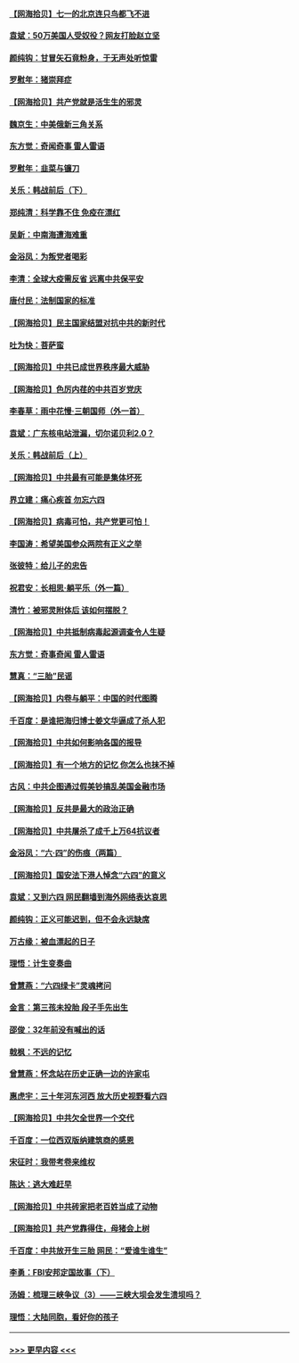 #### [【网海拾贝】七一的北京连只鸟都飞不进](../pages/nsc993/n13041377.md?t=06241201) 
#### [袁斌：50万美国人受奴役？网友打脸赵立坚](../pages/nsc993/n13041330.md?t=06241201) 
#### [颜纯钩：甘冒矢石竟粉身，于无声处听惊雷](../pages/nsc993/n13041140.md?t=06241201) 
#### [罗慰年：猪崇拜症](../pages/nsc993/n13041071.md?t=06241201) 
#### [【网海拾贝】共产党就是活生生的邪灵](../pages/nsc993/n13036627.md?t=06241201) 
#### [魏京生：中美俄新三角关系](../pages/nsc993/n13035986.md?t=06241201) 
#### [东方觉：奇闻奇事 雷人雷语](../pages/nsc993/n13035878.md?t=06241201) 
#### [罗慰年：韭菜与镰刀](../pages/nsc993/n13034374.md?t=06241201) 
#### [关乐：韩战前后（下）](../pages/nsc993/n13034113.md?t=06241201) 
#### [郑纯清：科学靠不住 免疫在漂红](../pages/nsc993/n13034093.md?t=06241201) 
#### [吴新：中南海遭海难重](../pages/nsc993/n13034084.md?t=06241201) 
#### [金浴凤：为叛党者喝彩](../pages/nsc993/n13034058.md?t=06241201) 
#### [李清：全球大疫需反省 远离中共保平安](../pages/nsc993/n13033784.md?t=06241201) 
#### [唐付民：法制国家的标准](../pages/nsc993/n13032944.md?t=06241201) 
#### [【网海拾贝】民主国家结盟对抗中共的新时代](../pages/nsc993/n13031717.md?t=06241201) 
#### [吐为快：菩萨蛮](../pages/nsc993/n13030033.md?t=06241201) 
#### [【网海拾贝】中共已成世界秩序最大威胁](../pages/nsc993/n13028138.md?t=06241201) 
#### [【网海拾贝】色厉内荏的中共百岁党庆](../pages/nsc993/n13025582.md?t=06241201) 
#### [李春草：雨中花慢‧三朝国师（外一首）](../pages/nsc993/n13025567.md?t=06241201) 
#### [袁斌：广东核电站泄漏，切尔诺贝利2.0？](../pages/nsc993/n13025475.md?t=06241201) 
#### [关乐：韩战前后（上）](../pages/nsc993/n13025387.md?t=06241201) 
#### [【网海拾贝】中共最有可能是集体坏死](../pages/nsc993/n13023101.md?t=06241201) 
#### [界立建：痛心疾首 勿忘六四](../pages/nsc993/n13022339.md?t=06241201) 
#### [【网海拾贝】病毒可怕，共产党更可怕！](../pages/nsc993/n13020728.md?t=06241201) 
#### [李国涛：希望美国参众两院有正义之举](../pages/nsc993/n13020674.md?t=06241201) 
#### [张彼特：给儿子的忠告](../pages/nsc993/n13018934.md?t=06241201) 
#### [祝君安：长相思‧躺平乐（外一篇）](../pages/nsc993/n13018923.md?t=06241201) 
#### [清竹：被邪灵附体后 该如何摆脱？](../pages/nsc993/n13018877.md?t=06241201) 
#### [【网海拾贝】中共抵制病毒起源调查令人生疑](../pages/nsc993/n13017785.md?t=06241201) 
#### [东方觉：奇事奇闻 雷人雷语](../pages/nsc993/n13017577.md?t=06241201) 
#### [慧真：“三胎”民谣](../pages/nsc993/n13017394.md?t=06241201) 
#### [【网海拾贝】内卷与躺平：中国的时代图腾](../pages/nsc993/n13016128.md?t=06241201) 
#### [千百度：是谁把海归博士姜文华逼成了杀人犯](../pages/nsc993/n13015218.md?t=06241201) 
#### [【网海拾贝】中共如何影响各国的报导](../pages/nsc993/n13012599.md?t=06241201) 
#### [【网海拾贝】有一个地方的记忆 你怎么也抹不掉](../pages/nsc993/n13009802.md?t=06241201) 
#### [古风：中共企图通过假美钞搞乱美国金融市场](../pages/nsc993/n13009626.md?t=06241201) 
#### [【网海拾贝】反共是最大的政治正确](../pages/nsc993/n13007051.md?t=06241201) 
#### [【网海拾贝】中共屠杀了成千上万64抗议者](../pages/nsc993/n13002713.md?t=06241201) 
#### [金浴凤：“六·四”的伤痕（两篇）](../pages/nsc993/n13001719.md?t=06241201) 
#### [【网海拾贝】国安法下港人悼念“六四”的意义](../pages/nsc993/n13001039.md?t=06241201) 
#### [袁斌：又到六四 网民翻墙到海外网络表达哀思](../pages/nsc993/n13000995.md?t=06241201) 
#### [颜纯钩：正义可能迟到，但不会永远缺席](../pages/nsc993/n13000920.md?t=06241201) 
#### [万古缘：被血漂起的日子](../pages/nsc993/n13000914.md?t=06241201) 
#### [理悟：计生变奏曲](../pages/nsc993/n13000414.md?t=06241201) 
#### [曾慧燕：“六四绿卡”灵魂拷问](../pages/nsc993/n13000277.md?t=06241201) 
#### [金言：第三孩未投胎 段子手先出生](../pages/nsc993/n13000215.md?t=06241201) 
#### [邵俊：32年前没有喊出的话](../pages/nsc993/n13000181.md?t=06241201) 
#### [戟枫：不远的记忆](../pages/nsc993/n13000121.md?t=06241201) 
#### [曾慧燕：怀念站在历史正确一边的许家屯](../pages/nsc993/n13000073.md?t=06241201) 
#### [惠虎宇：三十年河东河西 放大历史视野看六四](../pages/nsc993/n13000018.md?t=06241201) 
#### [【网海拾贝】中共欠全世界一个交代](../pages/nsc993/n12998706.md?t=06241201) 
#### [千百度：一位西双版纳建筑商的感恩](../pages/nsc993/n12998487.md?t=06241201) 
#### [宋征时：我带考卷来维权](../pages/nsc993/n12994088.md?t=06241201) 
#### [陈达：逃大难赶早](../pages/nsc993/n12993569.md?t=06241201) 
#### [【网海拾贝】中共砖家把老百姓当成了动物](../pages/nsc993/n12993483.md?t=06241201) 
#### [【网海拾贝】共产党靠得住，母猪会上树](../pages/nsc993/n12990730.md?t=06241201) 
#### [千百度：中共放开生三胎 网民：“爱谁生谁生”](../pages/nsc993/n12990644.md?t=06241201) 
#### [李勇：FBI安邦定国故事（下）](../pages/nsc993/n12987854.md?t=06241201) 
#### [汤姆：梳理三峡争议（3）——三峡大坝会发生溃坝吗？](../pages/nsc993/n12989806.md?t=06241201) 
#### [理悟：大陆同胞，看好你的孩子](../pages/nsc993/n12989778.md?t=06241201) 

----
#### [ >>> 更早内容 <<< ](../indexes/nsc993-earlier.md)
